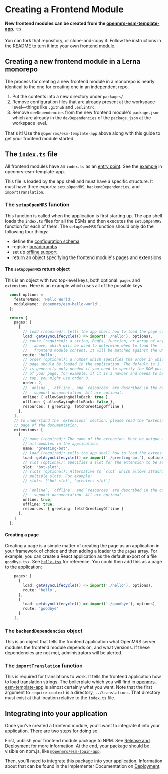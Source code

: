 # Creating a Frontend Module

**New frontend modules can be created from the
[openmrs-esm-template-app](https://github.com/openmrs/openmrs-esm-template-app)**. :point_left: 

You can fork that repository, or clone-and-copy it. 
Follow the instructions in the README to turn it into your own frontend module.

## Creating a new frontend module in a Lerna monorepo

The process for creating a new frontend module in a monorepo
is nearly identical to the one for creating one in an independent
repo.

1. Put the contents into a new directory under `packages/`
2. Remove configuration files that are already present at the
  workspace level—things like `.github` and `.eslintrc`.
3. Remove `devDependencies` from the new frontend module's `package.json`
  which are already in the `devDependencies` of the `package.json` at
  the workspace level.

That's it! Use the `@openrms/esm-template-app` above along with this guide
to get your frontend module started.

## The `index.ts` file

All frontend modules have an `index.ts` as an
[entry point](https://webpack.js.org/concepts/entry-points/).
See the [example](https://github.com/openmrs/openmrs-esm-template-app/blob/master/src/index.ts)
in openmrs-esm-template-app.

This file is loaded by the app shell and must have a specific structure.
It must have three exports:
`setupOpenMRS`, `backendDependencies`, and `importTranslation`.

### The `setupOpenMRS` function

This function is called when the application is first starting up. The
app shell loads the `index.ts` files for all the ESMs and then executes
the `setupOpenMRS` function for each of them. The `setupOpenMRS` function
should only do the following four things:

- define the [configuration schema](config.md)
- register [breadcrumbs](breadcrumbs.md)
- set up [offline support](offline.md)
- return an object specifying the frontend module's pages and extensions

#### The `setupOpenMRS` return object

This is an object with two top-level keys, both optional: `pages` and `extensions`.
Here is an example which uses all of the possible keys.

```typescript
  const options =
    featureName: 'Hello World',
    moduleName: '@openmrs/esm-hello-world',
  };

  return {
    pages: [
      {
        // load (required): tells the app shell how to load the page content
        load: getAsyncLifecycle(() => import('./hello'), options),
        // route (required): a string, RegEx, function, or array of any of the
        //   above, which will be used to determine when to load the
        //   frontend module content. It will be matched against the URL path.
        route: 'hello',
        // order (optional): a number which specifies the order in which the
        // page should be loaded in the application. The default is 1. This
        // is generally only needed if you need to specify the DOM position
        // of your page; for example, if it is a navbar and needs to be at the
        // top, you might use order 0.
        order: 2,
        // `online`, `offline`, and `resources` are described in the offline
        //   support documentation. All are optional.
        online: { allowSayingHelloBack: true },
        offline: { allowSayingHelloBack: false },
        resources: { greeting: fetchGreetingOffline }
      },
    ],
    // To understand the `extensions` section, please read the "Extension System"
    // page of the documentation.
    extensions: [
      {
        // name (required): The name of the extension. Must be unique across
        // all modules in the application.
        name: 'greeting-bot',
        // load (required): tells the app shell how to load the extension content
        load: getAsyncLifecycle(() => import('./greeting-bot'), options),
        // slot (optional): Specifies a slot for the extension to be attached to.
        slot: 'bot-slot',
        // slots (optional): Alternative to `slot` which allows attaching to
        // multiple slots. For example:
        // slots: ['bot-slot', 'greeters-slot']
        
        // `online`, `offline`, and `resources` are described in the offline
        //   support documentation. All are optional.
        online: true,
        offline: true,
        resources: { greeting: fetchGreetingOffline }
      },
    ]
  };
```

#### Creating a page

Creating a page is a simple matter of creating the page as an application
in your framework of choice and then adding a loader to the `pages` array.
For example, you can create a React application as the default export
of a file `goodbye.tsx`. See
[`hello.tsx`](https://github.com/openmrs/openmrs-esm-template-app/blob/master/src/hello.tsx)
for reference. You could then add this as a page to the application:

```typescript
    pages: [
      {
        load: getAsyncLifecycle(() => import('./hello'), options),
        route: 'hello',
      },
      {
        load: getAsyncLifecycle(() => import('./goodbye'), options),
        route: 'goodbye'
      }
    ],
```

### The `backendDependencies` object

This is an object that tells the frontend application what OpenMRS server modules
the frontend module depends on, and what versions. If these dependencies are not
met, administrators will be alerted.

### The `importTranslation` function

This is required for translations to work. It tells the frontend application
how to load translation strings. The boilerplate which you will find in
[openmrs-esm-template-app](https://github.com/openmrs/openmrs-esm-template-app/blob/master/src/index.ts)
is almost certainly what you want. Note that the first argument to
`require.context` is a directory, `../translations`.
That directory must exist at that location relative to the `index.ts` file.

## Integrating into your application

Once you've created a frontend module, you'll want to integrate it into your
application. There are two steps for doing so.

First, publish your frontend module package to NPM. See
[Release and Deployment](../getting_started/release_and_deployment.md)
for more information. At the end, your package should be visible on npm.js,
like [`@openmrs/esm-login-app`](https://www.npmjs.com/package/@openmrs/esm-login-app).

Then, you'll need to integrate this package into your application.
Information about that can be found in the Implementer Documentation on
[Deployment](https://wiki.openmrs.org/pages/viewpage.action?pageId=224527013).
